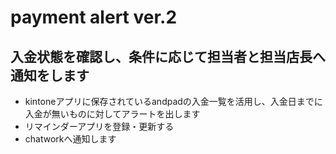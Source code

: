 # payment alert ver.2

## 入金状態を確認し、条件に応じて担当者と担当店長へ通知をします

- kintoneアプリに保存されているandpadの入金一覧を活用し、入金日までに入金が無いものに対してアラートを出します
- リマインダーアプリを登録・更新する
- chatworkへ通知します
